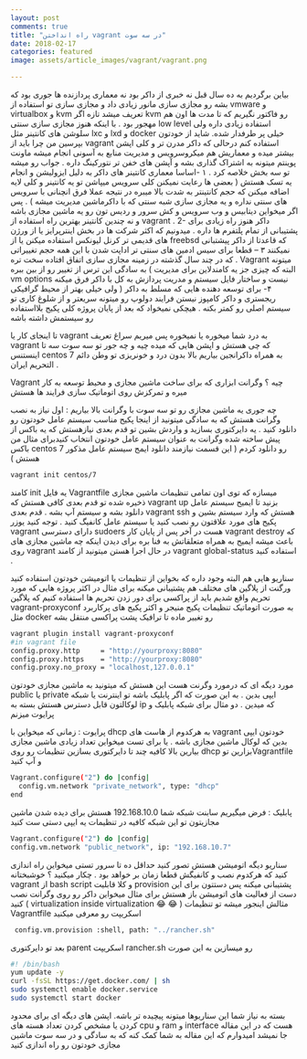 ```yaml
---
layout: post
comments: true
title: "راه انداختن vagrant در سه سوت"
date: 2018-02-17
categories: featured
image: assets/article_images/vagrant/vagrant.png

---
```

بیاین برگردیم به ده سال قبل نه خبری از داکر بود نه معماری پردازنده ها جوری بود که بشه رو مجازی سازی مانور زیادی داد و مجازی سازی تو استفاده از vmware و virtualbox و kvm  تعریف میشد تازه اگر kvm رو فاکتور نگیریم که تا مدت ها اون هم مهجور بود .
 با اینکه هنوز مجازی سازی سنتی low level استفاده زیادی داره ولی سلوشن های کانتینر مثل lxc و lxd و docker خیلی پر طرفدار شده. شاید از خودتون بپرسین من چرا باید از vagrant استفاده کنم درحالی که داکر مدرن تر و کلی اپشن بیشتر میده و معماریش هم میکروسرویس و مدیریت منابع به آسونی انجام میشه ماونت پوینتم میتونه به اشتراک گذاری بشه و آپشن های خفن تر نتورکینگ داره .
 جواب رو میشه تو سه بخش خلاصه کرد .
۱ -اساسا معماری کانتینر های داکر به دلیل ایزولیشن و انجام یه تسک هستش ( بعضی ها رعایت نمیکنن کلی سرویس میپاشن تو یه کانتینر و کلی لایه اضافه میکنن که حجم کانتینتر به شدت بالا میبره در نتیجه عملا فرق انچنانی با سرویس های سنتی نداره و یه مجازی سازی شبه سنتی که با داکرماشین مدیریت میشه ) . پس اگر میخواین دیتابیس و وب سرویس و کش سرور و ردیس تون رو یه ماشین مجازی باشه و نه چندین کانتینر بهترین راه استفاده از vagrant .
2- داکر هنوز راه زیادی برای پشتیبانی از تمام پلتفرم ها داره . میدونیم که اکثر شرکت ها در بخش اینترپرایز یا از ورژن های قدیمی تر کرنل لیونکس استفاده میکنن یا از freebsd که قاعدتا از داکر پیشتبانی نمیکنند
۳ – قطعا برای سیس ادمین های سنتی تر اداپت شدن با این همه حجم تغییراتی که در چند سال گذشته در زمینه مجازی سازی اتفاق افتاده سخت تره . Vagrant میتونه به سادگی این ترس از تغییر رو از بین ببره ( البته که چیزی جز یه کامندلاین برای مدیریت vm options نیست و ساختار فایل سیستم و    مدریت پردازش به کل با داکر فرق میکنه ولی خیلی بهتر از محیط گرافیکی )
۴- برای توسعه دهنده هایی که مسلط به داکر ریجستری و داکر کامپوز نیستن فرایند دولوپ رو میتونه سریعتر  و از شلوغ کاری تو سیستم اصلی رو کمتر بکنه . هیچکی نمیخواد که بعد از پایان پروژه کلی پکیج بلااستفاده رو سیستمش داشته باشه

تا اینجای کار یا vagrant به درد شما میخوره یا نمیخوره پس میریم سراغ تعریف vagrant که چی هستش و اپشن هایی که میده چیه و چه جور تو سه سوت سه تا اینستنس  centos 7 به همراه داکرانجین بیاریم بالا بدون درد و خونریزی تو وطن دائم التحریم ایران .

Vagrant چیه ؟
وگرانت  ابزاری که برای ساخت ماشین مجازی و محیط توسعه به کار میره و تمرکزش روی اتوماتیک سازی فرایند ها هستش

 چه جوری یه ماشین مجازی رو تو سه سوت با وگرانت بالا بیاریم :
اول نیاز به نصب وگرانت هستش که به سادگی میتونید از اینجا پکیج مناسب سیستم عامل خودتون رو دانلود کنید . یه دایرکتوری بسازید و واردش بشین
تو قدم بعدی نیازهستش که یه باکس از پیش ساخته شده وگرانت به عنوان سیستم عامل خودتون انتخاب کنیدبرای مثال من باکس centos 7 رو دانلود کردم  ( این قسمت نیازمند دانلود ایمج سیستم عامل مذکور هستش )
``` bash
vagrant init centos/7
```
کامند init یه فایل Vagrantfile میسازه که توی اون تمامی تنظیمات ماشین مجازی ذخیره شده
تو قدم بعدی کافی هستش که vagrant up بزنید تا ایمیج سیستم عامل دانلود بشه و سیستم آپ بشه .
قدم بعدی vagrant ssh هستش که وارد سیستم بشین و پکیج های مورد علاقتون رو نصب کنید یا سیستم عامل کانفیگ کنید . توجه کنید یوزر vagrant دارای دسترسی sudoers هست
در آخر پس از پایان کار vagrant destroy که باعث میشه ایمیج به همراه متعلقاتش به فنا بره
برای دیدن اینکه چه ماشین مجازی های روی vagrant در حال اجرا هستن میتونید از کامند vagrant global-status  استفاده کنید .

سناریو هایی هم البته وجود داره که بخواین از تنظیمات یا اتومیشن  خودتون استفاده کنید ورگنت از پلاگین های مختلف هم پشتیبانی میکنه برای مثال در اکثر پروژه هایی که مورد تحریم واقع شدیم باید از پراکسی برای دور زدن تحریم ها استفاده کنیم که پلاگین vagrant-proxyconf به صورت اتوماتیک تنظیمات پکیج منیجر و اکثر پکیج های پرکاربرد مثل docker رو تغییر ماده تا ترافیک پشت پراکسی منتقل بشه
``` bash
vagrant plugin install vagrant-proxyconf
#in vagrant file
config.proxy.http     = "http://yourproxy:8080"
config.proxy.https    = "http://yourproxy:8080"
config.proxy.no_proxy = "localhost,127.0.0.1"
```


 مورد دیگه ای که درمورد وگرنت هست این هستش که میتونید به ماشین مجازی خودتون public یا private ایپی بدین . به این صورت که اگر پابلیک باشه تو اینترنت یا شبکه لوکالتون قابل دسترس هستش بسته به ip که میدین . دو مثال برای شبکه پابلیک و پرایوت میزنم

پرایوت :
زمانی که میخواین با dhcp به هرکدوم از هاست های vagrant خودتون ایپی بدین که لوکال ماشین مجازی باشه . یا برای تست میخواین تعداد زیادی ماشین مجازی بیارین بالا کافیه چند تا دایرکتوری بسازین تنظیمات رو روی dhcp بزارین توVagrantfile و آپ کنید
``` bash
Vagrant.configure("2") do |config|
  config.vm.network "private_network", type: "dhcp"
end
```
پابلیک :
فرض میگیریم سابنت شبکه شما 192.168.10.0 هستش برای دیده شدن ماشین مجازیتون تو این شبکه کافیه در تنظیمات یه ایپی دستی ست کنید
```bash
Vagrant.configure("2") do |config|
config.vm.network "public_network", ip: "192.168.10.7"
```
سناریو دیگه اتومیشن هستش تصور کنید حداقل ده تا سرور تستی میخواین راه اندازی کنید که هرکدوم نصب و کانفیگش قطعا زمان بر خواهد بود . چکار میکنید ؟
خوشبختانه vagrant از  bash script و کلا قابلیت provision پشتیبانی میکنه پس دستتون برای این دست از فعالیت های اتومیشن باز هستش برای مثال میخواین داکر رو روی وگرانت نصب کنید ( virtualization inside virtualization 😂 😂 )
مثالش اینجور میشه
تو تنظیمات Vagrantfile اسکریپت رو معرفی میکنید
``` bash
 config.vm.provision :shell, path: "../rancher.sh"
```
بعد تو دایرکتوری parent اسکریپت  rancher.sh رو میسازین به این صورت
``` bash
#! /bin/bash
yum update -y
curl -fsSL https://get.docker.com/ | sh
sudo systemctl enable docker.service
sudo systemctl start docker
```

بسته به نیاز شما این سناریوها میتونه پیچیده تر باشه.
 اپشن های دیگه ای برای محدود کردن یا مشخص کردن تعداد هسته های cpu و ram و interface هست که در این مقاله جا نمیشد امیدوارم که این مقاله به شما کمک کنه که به سادگی و در سه سوت ماشین مجازی خودتون رو راه اندازی کنید




